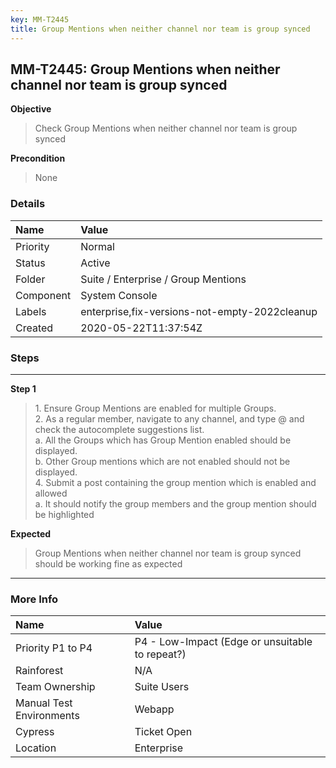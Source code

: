 ```yaml
---
key: MM-T2445
title: Group Mentions when neither channel nor team is group synced
---
```


## MM-T2445: Group Mentions when neither channel nor team is group synced

**Objective**

> <article>Check Group Mentions when neither channel nor team is group synced</article>

**Precondition**

> <article>None</article>

### Details

| Name      | Value                                         |
| :-------- | :-------------------------------------------- |
| Priority  | Normal                                        |
| Status    | Active                                        |
| Folder    | Suite / Enterprise / Group Mentions           |
| Component | System Console                                |
| Labels    | enterprise,fix-versions-not-empty-2022cleanup |
| Created   | 2020-05-22T11:37:54Z                          |

### Steps

<hr/>

**Step 1**

> <article>1. Ensure Group Mentions are enabled for multiple Groups.<br />    2. As a regular member, navigate to any channel, and type @ and check the autocomplete suggestions list. <br />        a. All the Groups which has Group Mention enabled should be displayed. <br />        b. Other Group mentions which are not enabled should not be displayed. <br />    4. Submit a post containing the group mention which is enabled and allowed<br />        a. It should notify the group members and the group mention should be highlighted</article>

**Expected**

> <article>Group Mentions when neither channel nor team is group synced should be working fine as expected</article>

<hr/>

### More Info

| Name                     | Value                                           |
| :----------------------- | :---------------------------------------------- |
| Priority P1 to P4        | P4 - Low-Impact (Edge or unsuitable to repeat?) |
| Rainforest               | N/A                                             |
| Team Ownership           | Suite Users                                     |
| Manual Test Environments | Webapp                                          |
| Cypress                  | Ticket Open                                     |
| Location                 | Enterprise                                      |
